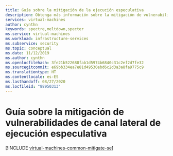 ```yaml
---
title: Guía sobre la mitigación de la ejecución especulativa
description: Obtenga más información sobre la mitigación de vulnerabilidades de canal lateral de ejecución especulativa en Azure.
services: virtual-machines
author: cynthn
keywords: spectre,meltdown,specter
ms.service: virtual-machines
ms.workload: infrastructure-services
ms.subservice: security
ms.topic: conceptual
ms.date: 11/12/2019
ms.author: cynthn
ms.openlocfilehash: 3fe21b522688fab1d5974b6840c31c2ef2d7fe32
ms.sourcegitcommit: e69bb334ea7e81d49530ebd6c2d3a3a8fa9775c9
ms.translationtype: HT
ms.contentlocale: es-ES
ms.lasthandoff: 08/27/2020
ms.locfileid: "88950313"
---
```

# <a name="guidance-for-mitigating-speculative-execution-side-channel-vulnerabilities"></a>Guía sobre la mitigación de vulnerabilidades de canal lateral de ejecución especulativa

[!INCLUDE [virtual-machines-common-mitigate-se](../../../includes/virtual-machines-common-mitigate-se.md)]
